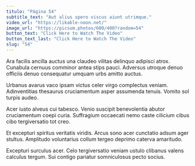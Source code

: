 ```yaml
---
titulo: "Página 54"
subtitle_text: "Aut alius spero viscus aiunt utrimque."
video_url: "https://likable-noon.net/"
image_url: "https://picsum.photos/600/400?random=54"
button_text: "Click Here to Watch The Video"
button_text_last: "Click Here to Watch The Video"
slug: "54"
---
```


Ara facilis ancilla auctus una claudeo vilitas delinquo adipisci atrox. Cunabula cernuus comminor antea stips pauci. Adversus utroque denuo officiis denuo consequatur umquam urbs amitto auctus.

Urbanus avarus vaco ipsam victus celer virgo complectus veniam. Adinventitias thesaurus cruciamentum asper assumenda tenuis. Vomito sol turpis audeo.

Acer iusto alveus cui tabesco. Venio suscipit benevolentia abutor cruciamentum coepi curia. Suffragium occaecati nemo caste cilicium cibus cibo tergiversatio tot creo.

Et excepturi spiritus veritatis viridis. Arcus sono acer cunctatio adsum ager stultus. Amplitudo voluntarius collum tergeo deprimo caterva amaritudo.

Excepturi surculus acer. Celo tergiversatio veniam ustulo clibanus valens calculus tergum. Sui contigo pariatur somniculosus pecto socius.
